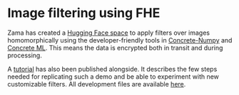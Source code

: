 # Image filtering using FHE

Zama has created a [Hugging Face space](https://huggingface.co/spaces/zama-fhe/encrypted_image_filtering) to apply filters over images homomorphically using the developer-friendly tools in [Concrete-Numpy](https://github.com/zama-ai/concrete-numpy) and [Concrete ML](https://github.com/zama-ai/concrete-ml). This means the data is encrypted both in transit and during processing.

A [tutorial](https://www.zama.ai/post/encrypted-image-filtering-using-homomorphic-encryption) has also been published alongside. It describes the few steps needed for replicating such a demo and be able to experiment with new customizable filters. All development files are available [here](https://huggingface.co/spaces/zama-fhe/encrypted_image_filtering/tree/main).
